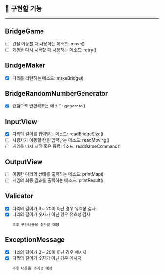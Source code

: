## 🚀 구현할 기능
---

## BridgeGame

- [ ] 칸을 이동할 때 사용하는 메소드: move()
- [ ] 게임을 다시 시작할 때 사용하는 메소드: retry()

## BridgeMaker

- [x] 다리를 리턴하는 메소드: makeBridge()

## BridgeRandomNumberGenerator

- [x] 랜덤으로 반환해주는 메소드: generate()

## InputView

- [x] 다리의 길이를 입력받는 메소드: readBridgeSize()
- [ ] 사용자가 이동할 칸을 입력받는 메소드: readMoving()
- [ ] 게임을 다시 시작 혹은 종료 메소드: readGameCommand()

## OutputView

- [ ] 이동한 다리의 상태를 출력하는 메소드: printMap()
- [ ] 게임의 최종 결과를 출력하는 메소드: printResult()

## Validator

- [x] 다리의 길이가 3 ~ 20이 아닌 경우 유효성 검사
- [x] 다리의 길이가 숫자가 아닌 경우 유효성 검사
    ```
    추후 구현내용을 추가할 예정

## ExceptionMessage

- [x] 다리의 길이가 3 ~ 20이 아닌 경우 메시지
- [x] 다리의 길이가 숫자가 아닌 경우 메시지
    ```
    추후 내용을 추가할 예정